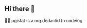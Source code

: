 ## Hi there 👋
🙋‍♀️ pgisfat is a org dedactid to codeing 
<!--

**Here are some ideas to get you started:**

🙋‍♀️ pgisfat is a org dedactid to codeing 
